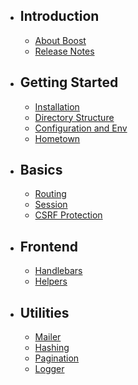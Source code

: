 - ## Introduction
    - [About Boost](/docs/{{version}}/about-boost)
    - [Release Notes](/docs/{{version}}/releases)
- ## Getting Started
    - [Installation](/docs/{{version}}/installation)
    - [Directory Structure](/docs/{{version}}/structure)
    - [Configuration and Env](/docs/{{version}}/configuration)
    - [Hometown](/docs/{{version}}/hometown)
- ## Basics
    - [Routing](/docs/{{version}}/handlebars)
    - [Session](/docs/{{version}}/handlebars-helpers)
    - [CSRF Protection](/docs/{{version}}/handlebars-helpers)
- ## Frontend
    - [Handlebars](/docs/{{version}}/handlebars)
    - [Helpers](/docs/{{version}}/handlebars-helpers)
- ## Utilities
    - [Mailer](/docs/{{version}}/pagination)
    - [Hashing](/docs/{{version}}/pagination)
    - [Pagination](/docs/{{version}}/pagination)
    - [Logger](/docs/{{version}}/pagination)
